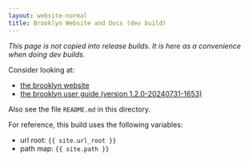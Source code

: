 ```yaml
---
layout: website-normal
title: Brooklyn Website and Docs (dev build)
---
```


<i>This page is not copied into release builds. It is here as a convenience when doing dev builds.</i>

Consider looking at:

* [the brooklyn website](/website/)
* [the brooklyn user guide (version 1.2.0-20240731-1653)](guide/) <span> <!-- BROOKLYN_VERSION --> </span>

Also see the file <code>README.md</code> in this directory.

For reference, this build uses the following variables:

* url root:  `{{ site.url_root }}`
* path map: `{{ site.path }}`
